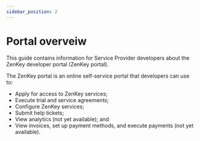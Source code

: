 ```yaml
---
sidebar_position: 2
---
```


# Portal overveiw
This guide contains information for Service Provider developers about the ZenKey developer portal (ZenKey portal).

The ZenKey portal is an online self-service portal that developers can use to:

  * Apply for access to ZenKey services;
  * Execute trial and service agreements;
  * Configure ZenKey services;
  * Submit help tickets;
  * View analytics (not yet available); and
  * View invoices, set up payment methods, and execute payments (not yet available).
